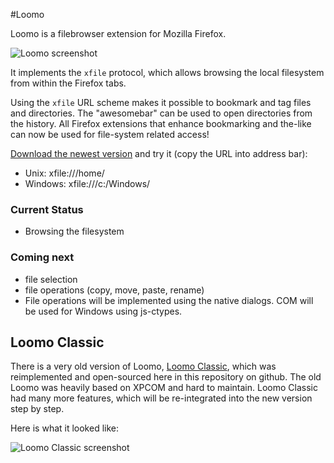 #Loomo

Loomo is a filebrowser extension for Mozilla Firefox.

![Loomo screenshot](https://raw.github.com/wiki/FunkMonkey/Loomo/images/loomo.jpg)

It implements the `xfile` protocol, which allows browsing the local filesystem from within the Firefox tabs. 

Using the `xfile` URL scheme makes it possible to bookmark and tag files and directories. The "awesomebar" can be used to open directories from the history. All Firefox extensions that enhance bookmarking and the-like can now be used for file-system related access!

[Download the newest version](https://github.com/FunkMonkey/Loomo/downloads) and try it (copy the URL into address bar): 

* Unix: xfile:///home/
* Windows: xfile:///c:/Windows/

### Current Status

* Browsing the filesystem

### Coming next

* file selection
* file operations (copy, move, paste, rename)
 * File operations will be implemented using the native dialogs. COM will be used for Windows using js-ctypes.

## Loomo Classic

There is a very old version of Loomo, [Loomo Classic](Loomo/wiki/Loomo-Classic), which was reimplemented and open-sourced here in this repository on github. The old Loomo was heavily based on XPCOM and hard to maintain. Loomo Classic had many more features, which will be re-integrated into the new version step by step.

Here is what it looked like:

![Loomo Classic screenshot](https://raw.github.com/wiki/FunkMonkey/Loomo/images/loomo_classic.jpg)
